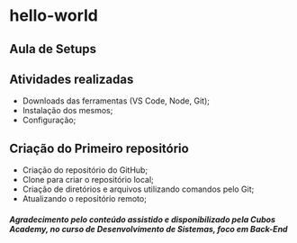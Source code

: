 # hello-world
## Aula de Setups

## Atividades realizadas
* Downloads das ferramentas (VS Code, Node, Git);
* Instalação dos mesmos;
* Configuração;

## Criação do Primeiro repositório
* Criação do repositório do GitHub;
* Clone para criar o repositório local;
* Criação de diretórios e arquivos utilizando comandos pelo Git;
* Atualizando o repositório remoto;

##### Agradecimento pelo conteúdo assistido e disponibilizado pela Cubos Academy, no curso de Desenvolvimento de Sistemas, foco em Back-End
